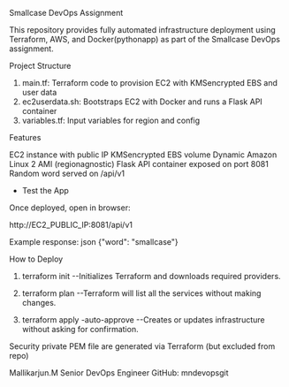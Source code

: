 Smallcase DevOps Assignment

This repository provides fully automated infrastructure deployment using Terraform, AWS, and Docker(pythonapp) as part of the Smallcase DevOps assignment.

Project Structure

 1. main.tf: Terraform code to provision EC2 with KMSencrypted EBS and user data
 2. ec2userdata.sh: Bootstraps EC2 with Docker and runs a Flask API container
 3. variables.tf: Input variables for region and config

 Features

  EC2 instance with public IP
  KMSencrypted EBS volume
  Dynamic Amazon Linux 2 AMI (regionagnostic)
  Flask API container exposed on port 8081
  Random word served on /api/v1


 * Test the App

Once deployed, open in browser:

http://EC2_PUBLIC_IP:8081/api/v1


Example response:
json
{"word": "smallcase"}

 How to Deploy

1. terraform init  --Initializes Terraform and downloads required providers.

2. terraform plan   --Terraform will list all the services without making changes.

3. terraform apply -auto-approve  --Creates or updates infrastructure without asking for confirmation.

Security
private PEM file are generated via Terraform (but excluded from repo)


Mallikarjun.M
Senior DevOps Engineer
GitHub: mndevopsgit
